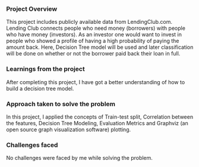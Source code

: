 ### Project Overview

 This project includes publicly available data from LendingClub.com. Lending Club connects people who need money (borrowers) with people who have money (investors). As an investor one would want to invest in people who showed a profile of having a high probability of paying the amount back. Here, Decision Tree model will be used and later classification will be done on whether or not the borrower paid back their loan in full.


### Learnings from the project

 After completing this project, I have got a better understanding of how to build a decision tree model.


### Approach taken to solve the problem

 In this project, I applied the concepts of Train-test split, Correlation between the features, Decision Tree Modeling, Evaluation Metrics and Graphviz (an open source graph visualization software) plotting.


### Challenges faced

 No challenges were faced by me while solving the problem.


